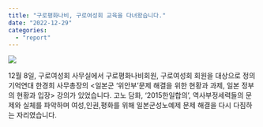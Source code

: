 ```yaml
---
title: "구로평화나비, 구로여성회 교육을 다녀왔습니다."
date: "2022-12-29"
categories: 
  - "report"
---
```


![](https://womenandwar.net/kr/wp-content/uploads/2022/12/photo_2022-12-28_19-25-07.jpg)

12월 8일, 구로여성회 사무실에서 구로평화나비회원, 구로여성회 회원을 대상으로 정의기억연대 한경희 사무총장의 <일본군 ‘위안부’문제 해결을 위한 현황과 과제, 일본 정부의 현황과 입장> 강의가 있었습니다. 고노 담화, ‘2015한일합의’, 역사부정세력들의 문제와 실체를 파악하며 여성,인권,평화를 위해 일본군성노예제 문제 해결을 다시 다짐하는 자리였습니다.
